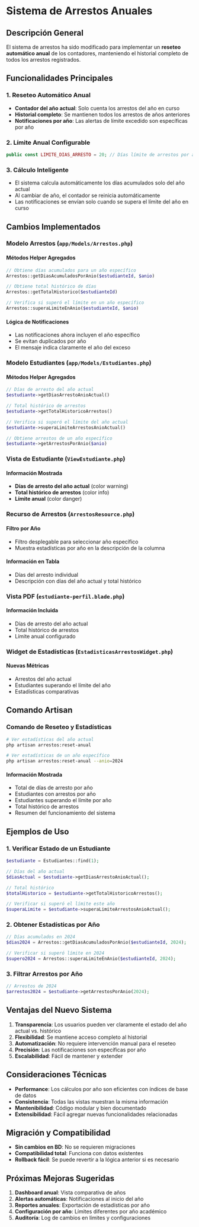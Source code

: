 # Sistema de Arrestos Anuales

## Descripción General

El sistema de arrestos ha sido modificado para implementar un **reseteo automático anual** de los contadores, manteniendo el historial completo de todos los arrestos registrados.

## Funcionalidades Principales

### 1. Reseteo Automático Anual

- **Contador del año actual**: Solo cuenta los arrestos del año en curso
- **Historial completo**: Se mantienen todos los arrestos de años anteriores
- **Notificaciones por año**: Las alertas de límite excedido son específicas por año

### 2. Límite Anual Configurable

```php
public const LIMITE_DIAS_ARRESTO = 20; // Días límite de arrestos por año
```

### 3. Cálculo Inteligente

- El sistema calcula automáticamente los días acumulados solo del año actual
- Al cambiar de año, el contador se reinicia automáticamente
- Las notificaciones se envían solo cuando se supera el límite del año en curso

## Cambios Implementados

### Modelo Arrestos (`app/Models/Arrestos.php`)

#### Métodos Helper Agregados

```php
// Obtiene días acumulados para un año específico
Arrestos::getDiasAcumuladosPorAnio($estudianteId, $anio)

// Obtiene total histórico de días
Arrestos::getTotalHistorico($estudianteId)

// Verifica si superó el límite en un año específico
Arrestos::superaLimiteEnAnio($estudianteId, $anio)
```

#### Lógica de Notificaciones

- Las notificaciones ahora incluyen el año específico
- Se evitan duplicados por año
- El mensaje indica claramente el año del exceso

### Modelo Estudiantes (`app/Models/Estudiantes.php`)

#### Métodos Helper Agregados

```php
// Días de arresto del año actual
$estudiante->getDiasArrestoAnioActual()

// Total histórico de arrestos
$estudiante->getTotalHistoricoArrestos()

// Verifica si superó el límite del año actual
$estudiante->superaLimiteArrestosAnioActual()

// Obtiene arrestos de un año específico
$estudiante->getArrestosPorAnio($anio)
```

### Vista de Estudiante (`ViewEstudiante.php`)

#### Información Mostrada

- **Días de arresto del año actual** (color warning)
- **Total histórico de arrestos** (color info)
- **Límite anual** (color danger)

### Recurso de Arrestos (`ArrestosResource.php`)

#### Filtro por Año

- Filtro desplegable para seleccionar año específico
- Muestra estadísticas por año en la descripción de la columna

#### Información en Tabla

- Días del arresto individual
- Descripción con días del año actual y total histórico

### Vista PDF (`estudiante-perfil.blade.php`)

#### Información Incluida

- Días de arresto del año actual
- Total histórico de arrestos
- Límite anual configurado

### Widget de Estadísticas (`EstadisticasArrestosWidget.php`)

#### Nuevas Métricas

- Arrestos del año actual
- Estudiantes superando el límite del año
- Estadísticas comparativas

## Comando Artisan

### Comando de Reseteo y Estadísticas

```bash
# Ver estadísticas del año actual
php artisan arrestos:reset-anual

# Ver estadísticas de un año específico
php artisan arrestos:reset-anual --anio=2024
```

#### Información Mostrada

- Total de días de arresto por año
- Estudiantes con arrestos por año
- Estudiantes superando el límite por año
- Total histórico de arrestos
- Resumen del funcionamiento del sistema

## Ejemplos de Uso

### 1. Verificar Estado de un Estudiante

```php
$estudiante = Estudiantes::find(1);

// Días del año actual
$diasActual = $estudiante->getDiasArrestoAnioActual();

// Total histórico
$totalHistorico = $estudiante->getTotalHistoricoArrestos();

// Verificar si superó el límite este año
$superaLimite = $estudiante->superaLimiteArrestosAnioActual();
```

### 2. Obtener Estadísticas por Año

```php
// Días acumulados en 2024
$dias2024 = Arrestos::getDiasAcumuladosPorAnio($estudianteId, 2024);

// Verificar si superó límite en 2024
$supero2024 = Arrestos::superaLimiteEnAnio($estudianteId, 2024);
```

### 3. Filtrar Arrestos por Año

```php
// Arrestos de 2024
$arrestos2024 = $estudiante->getArrestosPorAnio(2024);
```

## Ventajas del Nuevo Sistema

1. **Transparencia**: Los usuarios pueden ver claramente el estado del año actual vs. histórico
2. **Flexibilidad**: Se mantiene acceso completo al historial
3. **Automatización**: No requiere intervención manual para el reseteo
4. **Precisión**: Las notificaciones son específicas por año
5. **Escalabilidad**: Fácil de mantener y extender

## Consideraciones Técnicas

- **Performance**: Los cálculos por año son eficientes con índices de base de datos
- **Consistencia**: Todas las vistas muestran la misma información
- **Mantenibilidad**: Código modular y bien documentado
- **Extensibilidad**: Fácil agregar nuevas funcionalidades relacionadas

## Migración y Compatibilidad

- **Sin cambios en BD**: No se requieren migraciones
- **Compatibilidad total**: Funciona con datos existentes
- **Rollback fácil**: Se puede revertir a la lógica anterior si es necesario

## Próximas Mejoras Sugeridas

1. **Dashboard anual**: Vista comparativa de años
2. **Alertas automáticas**: Notificaciones al inicio del año
3. **Reportes anuales**: Exportación de estadísticas por año
4. **Configuración por año**: Límites diferentes por año académico
5. **Auditoría**: Log de cambios en límites y configuraciones
